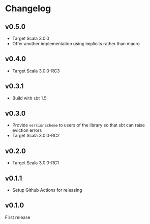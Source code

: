 
# Changelog

## v0.5.0

- Target Scala 3.0.0
- Offer another implementation using implicits rather than macro

## v0.4.0

- Target Scala 3.0.0-RC3

## v0.3.1

- Build with sbt 1.5

## v0.3.0

- Provide `versionScheme` to users of the library so that sbt can raise eviction errors
- Target Scala 3.0.0-RC2

## v0.2.0

- Target Scala 3.0.0-RC1

## v0.1.1

- Setup Github Actions for releasing

## v0.1.0

First release
